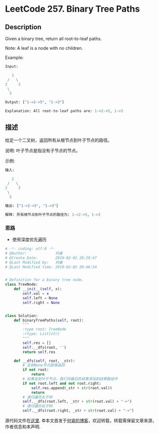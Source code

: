 # LeetCode 257. Binary Tree Paths

## Description

Given a binary tree, return all root-to-leaf paths.

Note: A leaf is a node with no children.

Example:

```python
Input:

   1
 /   \
2     3
 \
  5

Output: ["1->2->5", "1->3"]

Explanation: All root-to-leaf paths are: 1->2->5, 1->3
```

## 描述

给定一个二叉树，返回所有从根节点到叶子节点的路径。

说明: 叶子节点是指没有子节点的节点。

示例:

```python
输入:

   1
 /   \
2     3
 \
  5

输出: ["1->2->5", "1->3"]

解释: 所有根节点到叶子节点的路径为: 1->2->5, 1->3
```

### 思路

* 使用深度优先遍历

```python
# -*- coding: utf-8 -*-
# @Author:             何睿
# @Create Date:        2019-02-02 20:29:47
# @Last Modified by:   何睿
# @Last Modified time: 2019-02-02 20:46:54


# Definition for a binary tree node.
class TreeNode:
    def __init__(self, x):
        self.val = x
        self.left = None
        self.right = None


class Solution:
    def binaryTreePaths(self, root):
        """
        :type root: TreeNode
        :rtype: List[str]
        """
        self.res = []
        self.__dfs(root, '')
        return self.res

    def __dfs(self, root, _str):
        # 走到None节点直接返回
        if not root:
            return
        # 如果走到叶子节点，我们将最后的结果添加到结果数组中
        if not root.left and not root.right:
            self.res.append(_str + str(root.val))
            return
        # 递归遍历左子树
        self.__dfs(root.left, _str + str(root.val) + "->")
        # 递归遍历右子树
        self.__dfs(root.right, _str + str(root.val) + "->")
```
源代码文件在[这里](https://github.com/ruicore/Algorithm/blob/master/Leetcode/2019-02-02-257-Binary-Tree-Paths.py).
©本文首发于[何睿的博客](https://www.ruicore.cn/leetcode-257-binary-tree-paths/)，欢迎转载，转载需保留文章来源，作者信息和本声明.
